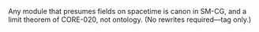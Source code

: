 Any module that presumes fields on spacetime is canon in SM-CG, and a limit theorem of CORE-020, not ontology. (No rewrites required—tag only.)